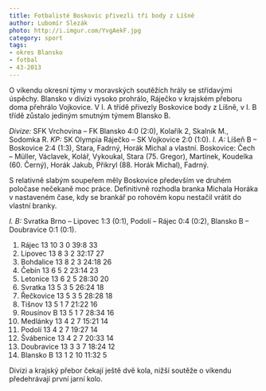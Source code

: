 ```yaml
---
title: Fotbalisté Boskovic přivezli tři body z Líšně
author: Lubomír Slezák
photo: http://i.imgur.com/YvgAekF.jpg
category: sport
tags:
- okres Blansko
- fotbal
- 43-2013
---
```


O víkendu okresní týmy v moravských soutěžích hrály se střídavými úspěchy. Blansko v divizi vysoko prohrálo, Ráječko v krajském přeboru doma přehrálo Vojkovice. V I. A třídě přivezly Boskovice body z Líšně, v I. B třídě zůstalo jediným smutným týmem Blansko B.

*Divize:* SFK Vrchovina – FK Blansko 4:0 (2:0), Kolařík 2, Skalník M., Sodomka R. 
*KP:* SK Olympia Ráječko – SK Vojkovice 2:0 (1:0). 
*I. A:* Líšeň B – Boskovice 2:4 (1:3), Stara, Fadrný, Horák Michal a vlastní. Boskovice: Čech – Müller, Václavek, Kolář, Vykoukal, Stara (75. Gregor), Martínek, Koudelka (60. Černý), Horák Jakub, Přikryl (88. Horák Michal), Fadrný. 

S relativně slabým soupeřem měly Boskovice především ve druhém poločase nečekaně moc práce. Definitivně rozhodla branka Michala Horáka v nastaveném čase, kdy se brankář po rohovém kopu nestačil vrátit do vlastní branky. 

*I. B:* Svratka Brno – Lipovec 1:3 (0:1), Podolí – Rájec 0:4 (0:2), Blansko B – Doubravice 0:1 (0:1). 

1. Rájec 13 10 3 0 39:8 33
2. Lipovec 13 8 3 2 32:17 27
3. Bohdalice 13 8 2 3 24:18 26
4. Čebín 13 6 5 2 23:14 23
5. Letonice 13 6 2 5 28:30 20
6. Svratka 13 5 3 5 26:24 18
7. Řečkovice 13 5 3 5 28:28 18
8. Tišnov 13 5 1 7 21:22 16
9. Rousínov B 13 5 1 7 28:34 16
10. Medlánky 13 4 2 7 15:21 14
11. Podolí 13 4 2 7 19:27 14
12. Švábenice 13 4 2 7 20:33 14
13. Doubravice 13 3 3 7 18:24 12
14. Blansko B 13 1 2 10 11:32 5

Divizi a krajský přebor čekají ještě dvě kola, nižší soutěže o víkendu předehrávají první jarní kolo.

